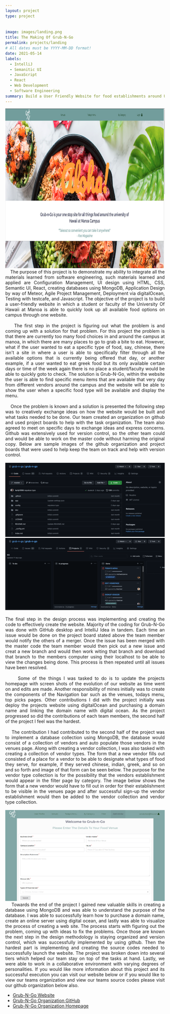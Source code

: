 ```yaml
---
layout: project
type: project


image: images/landing.png
title: The Making Of Grub-N-Go
permalink: projects/landing
# All dates must be YYYY-MM-DD format!
date: 2021-05-14
labels:
  - IntelliJ
  - Semanitic UI
  - JavaScript
  - React
  - Web Development
  - Software Engineering
summary: Build a User Friendly Website for food establishments around University of Hawaii at Manoa
---
```


<img class="ui centered image" src="../images/landing.png">

<div align="justify">
&nbsp;&nbsp;&nbsp;&nbsp;The purpose of this project is to demonstrate my ability to integrate all the materials learned from software engineering, such materials learned and applied are Configuration Management, UI design using HTML, CSS, Semantic UI, React, creating databases using MongoDB, Application Design by way of Meteor, Agile Project Management, Deployment via digitalOcean, Testing with testcafe, and Javascript. The objective of the project is to build a user-friendly website in which a student or faculty of the University Of Hawaii at Manoa is able to quickly look up all available food options on campus through one website.<br><br>
&nbsp;&nbsp;&nbsp;&nbsp;The first step in the project is figuring out what the problem is and coming up with a solution for that problem. For this project the problem is that there are currently too many food choices in and around the campus at manoa, in which there are many places to go to grab a bite to eat. However, what if the user wanted to eat a specific type of food, say, chinese, there isn't a site in where a user is able to specifically filter through all the available options that is currently being offered that day, or another example, if a user wanted to eat greek food but its only available certain days or time of the week again there is no place a student/faculty would be able to quickly goto to check. The solution is Grub-N-Go, within the website the user is able to find specific menu items that are available that very day from different vendors around the campus and the website will be able to show the user when a specific food type will be available and display the menu.
<br><br>
&nbsp;&nbsp;&nbsp;&nbsp;Once the problem is known and a solution is presented the following step was to creatively exchange ideas on how the website would be built and what tasks needed to be done. Our team created an organization on github and used project boards to help with the task organization. The team also agreed to meet on specific days to exchange ideas and express concerns. Github was extensively used for version control, so the other team could and would be able to work on the master code without harming the original copy. Below are sample images of the github organization and project boards that were used to help keep the team on track and help with version control.<br><br>
  <div class="ui centeredlarge rounded images">
      <img class="ui centered image" src="../images/git.png">
      <img class="ui centered image" src="../images/project-board.png">
  </div>
 <br>The final step in the design process was implementing and creating the code to effectively create the website. Majority of the coding for Grub-N-Go was done with GitHub desktop and IntelliJ Idea in tandem. Each time an issue would be done on the project board stated above the team member would notify the others of a merger. Once the issue has been merged with the master code the team member would then pick out a new issue and creat a new branch and would then work witing that branch and download that branch to the members computer using their localhost to be able to view the changes being done. This process is then repeated until all issues have been resolved.<br><br>
&nbsp;&nbsp;&nbsp;&nbsp; Some of the things I was tasked to do is to update the projects homepage with screen shots of the evolution of our website as time went on and edits are made. Another responsibility of mines initially was to create the components of the Navigation bar such as the venues, todays menu, top picks pages. Other contributions I did with the project initially was deploy the projects website using digitalOcean and purchasing a domain name and linking the domain name with digital ocean. As the project progressed so did the contributions of each team members, the second half of the project I feel was the hardest.<br><br>
&nbsp;&nbsp;&nbsp;&nbsp;The contribution I had contributed to the second half of the project was to implement a database collection using MongoDB, the database would consist of a collection of vendors and auto populate those vendors in the venues page. Along with creating a vendor collection, I was also tasked with creating a collection of vendor types. The form that a new vendor fills out consisted of a place for a vendor to be able to designate what types of food they serve, for example, if they served chinese, indian, greek, and so on and so forth and image of that form can be seen below. The purpose for the vendor type collection is for the possibility that the vendors establishment would appear in the filter page by category.  The image below shows the form that a new vendor would have to fill out in order for their establishment to be visible in the venues page and after successful sign-up the vendor establishment would then be added to the vendor collection and vendor type collection.
<br><br>
 <img class="ui centered image" src="../images/vendorform.PNG">
<br>
&nbsp;&nbsp;&nbsp;&nbsp;Towards the end of the project I gained new valuable skills in creating a database using MongoDB and was able to understand the purpose of the database. I was able to successfully learn how to purchase a domain name, create an online server using digital ocean, and lastly was able to visualize the process of creating a web site. The process starts with figuring out the problem, coming up with ideas to fix the problems. Once those are known the next step in the design methodology is staying organized and version control, which was successfully implemented by using github. Then the hardest part is implementing and creating the source codes needed to successfully launch the website. The project was broken down into several tiers which helped our team stay on top of the tasks at hand. Lastly, we were able to work in a collaborative environment with varying degrees of personalities. If you would like more information about this project and its successful execution you can visit our website below or if you would like to view our teams organization and view our teams source codes please visit our github organization below also.
</div>

* [Grub-N-Go Website](https://grubngo.xyz)
* [Grub-N-Go Organization GitHub](https://github.com/grub-n-go/grub-n-go)
* [Grub-N-Go Organization Homepage](https://grub-n-go.github.io)

<p><br><br></p>
